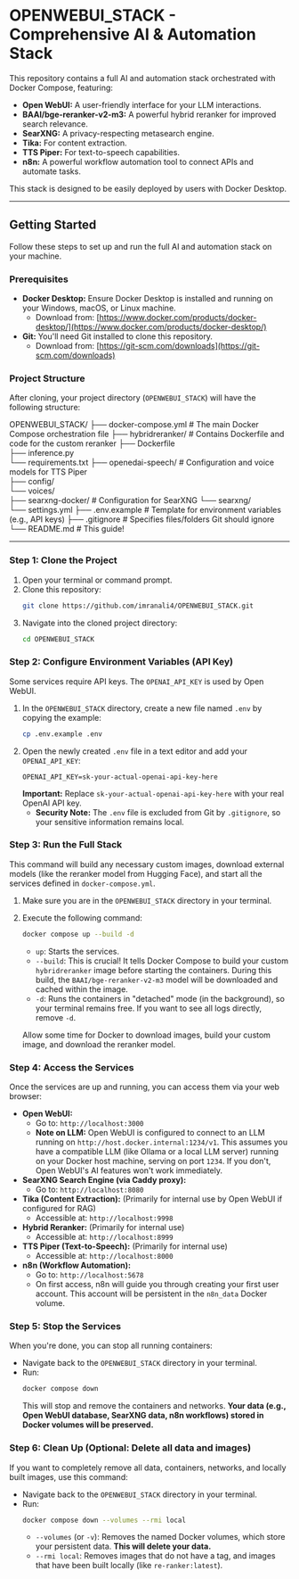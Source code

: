 # OPENWEBUI_STACK - Comprehensive AI & Automation Stack

This repository contains a full AI and automation stack orchestrated with Docker Compose, featuring:
*   **Open WebUI:** A user-friendly interface for your LLM interactions.
*   **BAAI/bge-reranker-v2-m3:** A powerful hybrid reranker for improved search relevance.
*   **SearXNG:** A privacy-respecting metasearch engine.
*   **Tika:** For content extraction.
*   **TTS Piper:** For text-to-speech capabilities.
*   **n8n:** A powerful workflow automation tool to connect APIs and automate tasks.

This stack is designed to be easily deployed by users with Docker Desktop.

---

## Getting Started

Follow these steps to set up and run the full AI and automation stack on your machine.

### Prerequisites

*   **Docker Desktop:** Ensure Docker Desktop is installed and running on your Windows, macOS, or Linux machine.
    *   Download from: [https://www.docker.com/products/docker-desktop/](https://www.docker.com/products/docker-desktop/)
*   **Git:** You'll need Git installed to clone this repository.
    *   Download from: [https://git-scm.com/downloads](https://git-scm.com/downloads)

### Project Structure

After cloning, your project directory (`OPENWEBUI_STACK`) will have the following structure:

OPENWEBUI_STACK/ 
├── docker-compose.yml # The main Docker Compose orchestration file 
├── hybridreranker/ # Contains Dockerfile and code for the custom reranker 
 ├── Dockerfile  
 ├── inference.py  
 └── requirements.txt 
├── openedai-speech/ # Configuration and voice models for TTS Piper  
 ├── config/  
 └── voices/  
├── searxng-docker/ # Configuration for SearXNG 
 └── searxng/  
 └── settings.yml 
├── .env.example # Template for environment variables (e.g., API keys) 
├── .gitignore # Specifies files/folders Git should ignore 
└── README.md # This guide!


---

### Step 1: Clone the Project

1.  Open your terminal or command prompt.
2.  Clone this repository:
    ```bash
    git clone https://github.com/imranali4/OPENWEBUI_STACK.git
    ```
3.  Navigate into the cloned project directory:
    ```bash
    cd OPENWEBUI_STACK
    ```

### Step 2: Configure Environment Variables (API Key)

Some services require API keys. The `OPENAI_API_KEY` is used by Open WebUI.

1.  In the `OPENWEBUI_STACK` directory, create a new file named `.env` by copying the example:
    ```bash
    cp .env.example .env
    ```
2.  Open the newly created `.env` file in a text editor and add your `OPENAI_API_KEY`:
    ```dotenv
    OPENAI_API_KEY=sk-your-actual-openai-api-key-here
    ```
    **Important:** Replace `sk-your-actual-openai-api-key-here` with your real OpenAI API key.
    *   **Security Note:** The `.env` file is excluded from Git by `.gitignore`, so your sensitive information remains local.

### Step 3: Run the Full Stack

This command will build any necessary custom images, download external models (like the reranker model from Hugging Face), and start all the services defined in `docker-compose.yml`.

1.  Make sure you are in the `OPENWEBUI_STACK` directory in your terminal.
2.  Execute the following command:
    ```bash
    docker compose up --build -d
    ```
    *   `up`: Starts the services.
    *   `--build`: This is crucial! It tells Docker Compose to build your custom `hybridreranker` image before starting the containers. During this build, the `BAAI/bge-reranker-v2-m3` model will be downloaded and cached within the image.
    *   `-d`: Runs the containers in "detached" mode (in the background), so your terminal remains free. If you want to see all logs directly, remove `-d`.

    Allow some time for Docker to download images, build your custom image, and download the reranker model.

### Step 4: Access the Services

Once the services are up and running, you can access them via your web browser:

*   **Open WebUI:**
    *   Go to: `http://localhost:3000`
    *   **Note on LLM:** Open WebUI is configured to connect to an LLM running on `http://host.docker.internal:1234/v1`. This assumes you have a compatible LLM (like Ollama or a local LLM server) running on your Docker host machine, serving on port `1234`. If you don't, Open WebUI's AI features won't work immediately.
*   **SearXNG Search Engine (via Caddy proxy):**
    *   Go to: `http://localhost:8080`
*   **Tika (Content Extraction):** (Primarily for internal use by Open WebUI if configured for RAG)
    *   Accessible at: `http://localhost:9998`
*   **Hybrid Reranker:** (Primarily for internal use)
    *   Accessible at: `http://localhost:8999`
*   **TTS Piper (Text-to-Speech):** (Primarily for internal use)
    *   Accessible at: `http://localhost:8000`
*   **n8n (Workflow Automation):**
    *   Go to: `http://localhost:5678`
    *   On first access, n8n will guide you through creating your first user account. This account will be persistent in the `n8n_data` Docker volume.

### Step 5: Stop the Services

When you're done, you can stop all running containers:

*   Navigate back to the `OPENWEBUI_STACK` directory in your terminal.
*   Run:
    ```bash
    docker compose down
    ```
    This will stop and remove the containers and networks. **Your data (e.g., Open WebUI database, SearXNG data, n8n workflows) stored in Docker volumes will be preserved.**

### Step 6: Clean Up (Optional: Delete all data and images)

If you want to completely remove all data, containers, networks, and locally built images, use this command:

*   Navigate back to the `OPENWEBUI_STACK` directory in your terminal.
*   Run:
    ```bash
    docker compose down --volumes --rmi local
    ```
    *   `--volumes` (or `-v`): Removes the named Docker volumes, which store your persistent data. **This will delete your data.**
    *   `--rmi local`: Removes images that do not have a tag, and images that have been built locally (like `re-ranker:latest`).